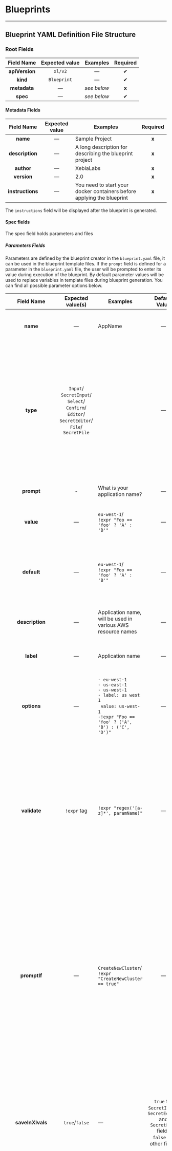 # Blueprints

---------------

## Blueprint YAML Definition File Structure

### Root Fields

| Field Name | Expected value | Examples | Required |
|:----------: |:--------------: |:---------: |:--------: |
| **apiVersion** | `xl/v2` | — | ✔ |
| **kind** | `Blueprint` | — | ✔ |
| **metadata** | — | *see below* | **x** |
| **spec** | — | *see below* | ✔ |

#### Metadata Fields

| Field Name | Expected value | Examples | Required |
|:-----------: |:--------------: |--------------------------------------------------------- |:--------: |
| **name** | — | Sample Project | **x** |
| **description** | — | A long description for describing the blueprint project | **x** |
| **author** | — | XebiaLabs | **x** |
| **version** | — | 2.0 | **x** |
| **instructions** | — | You need to start your docker containers before applying the blueprint | **x** |

The `instructions` field will be displayed after the blueprint is generated.

#### Spec fields

The spec field holds parameters and files

##### Parameters Fields

Parameters are defined by the blueprint creator in the `blueprint.yaml` file, it can be used in the blueprint template files. If the `prompt` field is defined for a parameter in the `blueprint.yaml` file, the user will be prompted to enter its value during execution of the blueprint. By default parameter values will be used to replace variables in template files during blueprint generation. You can find all possible parameter options below.

| Field Name | Expected value(s) | Examples | Default Value | Required | Description |
|:--------------: |:--------------------: |------------------------------------------------------------ |:-------------: |:---------------------------------------: |------------------------------------------------------------------------------------------------------------------------------------------------------------------------------------------------------------------------------- |
| **name** | — | AppName | — | ✔ | Parameter name, to be used in template placeholders |
| **type** | `Input`/<br>`SecretInput`/<br>`Select`/<br>`Confirm`/<br>`Editor`/<br>`SecretEditor`/<br>`File`/<br>`SecretFile` | | — | Required when `value` is not set | Type of the prompt input(Type explanations below)<br> When type is `SecretInput`, `SecretEditor` or `SecretFile` the parameter is saved in `secrets.xlvals` files so that they won't be checked in GIT repo and will not be replaced with actual value by default in the template files|
| **prompt** | - | What is your application name? | — | Required when `value` is not set | Question to prompt. |
| **value** | — | `eu-west-1`/<br>`!expr "Foo == 'foo' ? 'A' : 'B'"` | — | **x** | If present, user will not be asked a question to provide value. |
| **default** | — | `eu-west-1`/<br>`!expr "Foo == 'foo' ? 'A' : 'B'"` | — | **x** | Default value, will be present during the question prompt. Also will be the parameter value if question is skipped. |
| **description** | — | Application name, will be used in various AWS resource names | — | **x** | If present, will be used as help text for question prompt |
| **label** | — | Application name | — | **x** | If present, will be used instead of name in summary table |
| **options** | — | `- eu-west-1`<br>`- us-east-1`<br>`- us-west-1`<br>`- label: us west 1`<br>&nbsp;&nbsp;`value: us-west-1`<br>`-!expr "Foo == 'foo' ? ('A', 'B') : ('C', 'D')"` | — | Required for `Select` input type | Set of options for the `Select` input type. Can consist of any number of text values, label/value pairs or values retrieved from an expression. |
| **validate** | `!expr` tag | `!expr "regex('[a-z]*', paramName)"`| — | **x** | Validation expression to be verified at the time of user input, any combination of expressions and expression functions can be used. <br>The current parameter name must be passed to the validation function. Expected result of the expression evaluated is of type boolean. |
| **promptIf** | — | `CreateNewCluster`/<br>`!expr "CreateNewCluster == true"` | — | **x** | If this question needs to be asked to user depending on the value of another, promptIf field can be defined.<br>A valid parameter name should be given and the parameter name used should have been defined before order-wise. Expression tags also can be used, but expected result should always be boolean. Should not be set along with `value` |
| **saveInXlvals** | `true`/`false` | — | `true` for `SecretInput`, `SecretEditor` and `SecretFile` fields<br>`false` for other fields | **x** | If true, output parameter will be included in the `values.xlvals` output file. `SecretInput`, `SecretEditor` and `SecretFile` parameters will always be written to `secrets.xlvals` file regardless of what you set for this field |
| **replaceAsIs** | `true`/`false` | — | `false` | **x** | `SecretInput`, `SecretEditor` and `SecretFile` field values are normally not directly used in Go template files, instead it will be referred using `!value ParameterName` syntax. If `replaceAsIs` is set to `true`, output parameter will be used as raw value instead of with `!value` tag in Go templates. Useful in cases where parameter will be used with a post-process function in any template file. <br/> This parameter is only valid for `SecretInput`, `SecretEditor` and `SecretFile` fields, for other fields it will produce a validation error. |
| **revealOnSummary** | `true`/`false` | — | `false` | **x** | If set to `true`, the value will be present on the summary table. <br/> This parameter is only valid for `SecretInput`, `SecretEditor` and `SecretFile` fields, for other fields it will produce a validation error. |
| **ignoreIfSkipped** | `true`/`false` | — | `false` | **x** | If set to `true`, the value will be skipped in the summary table and value files when its skipped from prompts using promptIf or when the value is empty. There wont be any default prompt when value is empty when this is set. |

> Note #1: `File` type doesn't support `value` parameter. `default` parameter for this field expects to have a file path instead of final value string.

> Note #2: parameters with `SecretInput`, `SecretEditor` and `SecretFile` type supports default values as well. When a `SecretInput`, `SecretEditor` or `SecretFile` parameter question is being asked to the user, the default value will be shown on the prompt as raw text, and if the user enters an empty response for the question this default value will be used instead.
###### Types

The types that can be used for inputs are below

`Input`: Used for simple text or number inputs.

`SecretInput`: Used for simple secret or password inputs. These are by default saved in `secrets.xlvals` files so that they won't be checked in GIT repo and will not be replaced with actual value in the template files.

`Select`: Used for select inputs where user can choose from given options.

`Confirm`: Used for boolean inputs.

`Editor`: Used for multiline or complex text input.

`SecretEditor`: Used for multiline or complex secret inputs. These are by default saved in `secrets.xlvals` files so that they won't be checked in GIT repo and will not be replaced with actual value in the template files.

`File`: Used for fetching the content of a given file path.

`SecretFile`: Used for fetching the content of a given file path and treat it as secret. These are by default saved in `secrets.xlvals` files so that they won't be checked in GIT repo and will not be replaced with actual value in the template files.

##### Files Fields

| Field Name | Expected value(s) | Examples | Default Value | Required | Explanation |
|:--------------: |:--------------------: |------------------------------------------------------------ |:-------------: |:---------------------------------------: |------------------------------------------------------------------------------------------------------------------------------------------------------------------------------------------------------------------------------- |
| **path** | — | `xebialabs/xlr-pipeline.yaml` | — | ✔ | File/template path to be copied/processed  |
| **renameTo** | — | `xebialabs/xlr-pipeline-new.yaml` | — | **x** | The name to be used for output file  |
| **writeIf** | — | `CreateNewCluster`/<br>`!expr "CreateNewCluster == true"` | — | **x** | This file will be generated only when value of a parameter or function return true.<br>A valid parameter name should be given and the parameter name used should have been defined. Expression tags also can be used, but expected result should always be boolean. |

##### IncludeBefore/IncludeAfter Fields

includeBefore/includeAfter will decide if the blueprint should be composed before or after the master blueprint, this will affect the order in which the parameters will be presented to the user and order in which files are written, Entries in before/after will stack based on order of definition.

| Field Name | Expected value(s) | Examples | Default Value | Required | Explanation |
|:--------------: |:--------------------: |------------------------------------------------------------ |:-------------: |:---------------------------------------: |------------------------------------------------------------------------------------------------------------------------------------------------------------------------------------------------------------------------------- |
| **blueprint** | — | aws/monolith | — | ✔ | The full path of the blueprint to be composed, will be looked up from the current repository being used |
| **includeIf** | — | `CreateNewCluster`/<br>`!expr "CreateNewCluster == true"` | — | **x** | This blueprint will be included only when value of a parameter or expression returns true.<br>A valid parameter name should be given and the parameter name used should have been defined. Expression tags can also be used if the returned value is a boolean. |
| **parameterOverrides** | Parameter definition | - | — | **x** | Overrides fields of the parameters defined on the blueprint included. This way we can force to skip any question by providing a value for it or by overriding its `promptIf`. Can override everything except `name` and `type` fields |
| **fileOverrides** | File definition | - | — | **x** | Can be used to override fields of any file definition in the blueprint being composed. This way we can force to skip any file by overriding its `writeIf` or rename a file by providing `renameTo`. Can override everything except `path` field |

An example `blueprint.yaml` using include for composing multiple blueprints

```yaml
apiVersion: xl/v2
kind: Blueprint
metadata:
  name: Composed blueprint
  version: 2.0
spec:
  parameters:
  - name: Foo
    prompt: what is value for Foo?

  files:
  - path: xlr-pipeline.yml
    writeIf: !expr "Foo == 'foo'"

  includeBefore: # the `aws/datalake` will be executed first followed by the current blueprint.yaml
  # we will look for `aws/datalake` in the current-repository being used
  - blueprint: aws/datalake
    # with 'parameterOverrides' we can provide values for any parameter in the blueprint being composed. This way we can force to skip any question by providing a value for it
    parameterOverrides:
    # we are overriding the value and promptIf fields of the TestFoo parameter in the `aws/datalake` blueprint
    - name: TestFoo
      value: hello
      promptIf: !expr "3 > 2"
    # 'fileOverrides' can be used to skip files and can be conditional using dependsOn
    fileOverrides:
    - path: xld-environment.yml.tmpl
      writeIf: !expr "false" # we are skipping this file
    - path: xlr-pipeline.yml
      renameTo: xlr-pipeline-new.yml # we are renaming this file since the current blueprint.yaml already has this file defined in the file section above
  includeAfter: # the `k8s/environment` will be executed after the current blueprint.yaml
  # we will look for `k8s/environment` in the current-repository being used
  - blueprint: k8s/environment
    parameterOverrides:
    - name: Test
      value: hello2
    fileOverrides:
    - path: xld-environment.yml.tmpl
      writeIf: !expr "false"

```

---------------


## Supported Custom YAML Tags

### Expression tag (`!expr`)

Blueprints support custom expressions to be used within parameter definitions, file declarations & includeBefore/includeAfter (`spec` part in YAML file). Expression tag can be used in parameter/parameterOverrides fields `default`, `value`, `promptIf`, `options`, `validate`, file/fileOverrides field `writeIf` & includeBefore/includeAfter fields `includeIf`.

You can use a parameter defined in the parameters section inside an expression. Parameter names are case sensitive and you should define the parameter before it is used in an expression, in other words you can't refer to a parameter that will be defined after the expression is defined in the `blueprint.yaml` file or in an included blueprint.

Custom expression syntax: `!expr "EXPRESSION"`

#### Operators and types supported

* Modifiers: `+` `-` `/` `*` `&` `|` `^` `**` `%` `>>` `<<`
* Comparators: `>` `>=` `<` `<=` `==` `!=` `=~` `!~`
* Logical ops: `||` `&&`
* Numeric constants, as 64-bit floating point (`12345.678`)
* String constants (single quotes: `'foobar'`)
* Date constants (single quotes, using any permutation of RFC3339, ISO8601, ruby date, or unix date; date parsing is automatically tried with any string constant)
* Boolean constants: `true` `false`
* Parenthesis to control order of evaluation `(` `)`
* Arrays (anything separated by `,` within parenthesis: `(1, 2, 'foo')`)
* Prefixes: `!` `-` `~`
* Ternary conditional: `?` `:`
* Null coalescence: `??`

See [MANUAL.md](https://github.com/Knetic/govaluate/blob/master/MANUAL.md) from [govaluate](https://github.com/Knetic/govaluate) for more details on what types each operator supports.

#### Types

Only supported types are; `float64`, `bool`, `string`, and `arrays`. When using expressions to return values for `options`, please ensure the expression returns an array. When using expressions on `promptIf`, `writeIf` and `includeIf` fields, ensure that it returns boolean

#### Escaping characters

Sometimes you'll have parameters that have spaces, slashes, pluses, ampersands or some other character
that may be interpreted as something special. For example, the following expression will not
act as one might expect:

	"response-time < 100"

As written, it will be parsed it as "[response] minus [time] is less than 100". In reality,
"response-time" is meant to be one variable that just happens to have a dash in it.

There are two ways to work around this. First, you can escape the entire parameter name:

 	"[response-time] < 100"

Or you can use backslashes to escape only the minus sign.

	"response\\-time < 100"

Backslashes can be used anywhere in an expression to escape the very next character. Square bracketed parameter names can be used instead of plain parameter names at any time.


#### Available custom functions for expressions:

You can use the provided functions in an expression

| Function | Parameters | Examples | Description |
|:------: |:-----------: |:----------------------------------------: |:----------------:
| **strlen** | Parameter or Text(string) | - `!expr "strlen('Foo') > 5"`<br>- `!expr "strlen(FooParameter) > 5"` | Get the length of the given string variable |
| **max** | Parameter or numbers(float64, float64) | - `!expr "max(5, 10) > 5"`<br>- `!expr "max(FooParameter, 100)"` | Get the maximum of the two given numbers |
| **min** | Parameter or numbers(float64, float64) | - `!expr "min(5, 10) > 5"`<br>- `!expr "min(FooParameter, 100)"` | Get the minimum of the two given numbers |
| **ceil** | Parameter or number(float64) | - `!expr "ceil(5.8) > 5"`<br>- `!expr "ceil(FooParameter) > 5"` | Ceil the given number to nearest whole number |
| **floor** | Parameter or number(float64) | - `!expr "floor(5.8) > 5"`<br>- `!expr "floor(FooParameter) > 5"` | Floor the given number to nearest whole number |
| **round** | Parameter or number(float64) | - `!expr "round(5.8) > 5"`<br>- `!expr "round(FooParameter) > 5"` | Round the given number to nearest whole number |
| **randPassword** | String | - `!expr "randPassword()"`| Generates a 16-character random password |
| **string** | Parameter or number(float64) | - `!expr "string(103.4)"`| Converts variable or number to string |
| **regex** | - Pattern text</br>- Value to test | - `!expr "regex('[a-zA-Z-]*', ParameterName)"`| Tests given value with the provided regular expression pattern. Return `true` or `false`. Note that `\` needs to be escaped as `\\\\` in the patterns used. |
| **isFile** | File path string | - `!expr "isFile('/test/dir/file.txt')"`| Checks if the file exists or not |
| **isDir** | Directory path string | - `!expr "isDir('/test/dir')"`| Checks if the directory exists or not |
| **isValidUrl** | URL text | - `!expr "isValidUrl('http://xebialabs.com/')"`| Checks if the given URL text is a valid URL or not. Doesn't check for the status code or availibity of the URL, just checks the structure |
| **awsCredentials** | Attribute text:</br>- `IsAvailable`</br>- `AccessKeyID`</br>- `SecretAccessKey`</br>- `ProviderName`</br> | - `!expr "awsCredentials('IsAvailable')"`| System-wide defined AWS credentials can be accessed with this function. `IsAvailable` attribute returns `true` or `false` based on if the AWS configuration file can be found in the system or not. Rest of the attributes return the text value read from AWS configuration file. `AWS_PROFILE` env variable can be set to change the active AWS profile system wide. |
| **awsRegions** | - AWS service name</br>- Index of the result list [**optional**] | - `!expr "awsRegions('ecs', 2)"`| Returns list of AWS regions that is available for the given AWS service. If the second parameter is not provided, function will return the whole list. |
| **k8sConfig** | - K8s Config attribute name(`ClusterServer`/<br>`ClusterCertificateAuthorityData`/<br>`ClusterInsecureSkipTLSVerify`/<br>`ContextCluster`/<br>`ContextNamespace`/<br>`ContextUser`/<br>`UserClientCertificateData`/<br>`UserClientKeyData`/<br>`IsAvailable`)</br>- Context name [**optional**] | - `!expr "k8sConfig('IsAvailable')"`</br>- `!expr "k8sConfig('ClusterServer', 'myContext')"` | Returns k8s config attribute value from the config file read from the system. For `IsAvailable` attribute, `true` or `false` value will be returned. If context name is not defined, `current-contex` will be read from the config file. |

An example `blueprint.yaml` using expressions for complex behaviors

```yaml
apiVersion: xl/v2
kind: Blueprint
metadata:
  name: Blueprint Project
  description: A Blueprint project
  author: XebiaLabs
  version: 1.0
spec:
  parameters:
  - name: Provider
    prompt: what is your Kubernetes provider?
    type: Select
    options:
      - AWS
      - GCP
      - Azure
    default: AWS

  - name: Service
    prompt: What service do you want to deploy?
    type: Select
    options:
      - !expr "Provider == 'GCP' ? ('GKE', 'CloudStorage') : (Provider == 'AWS' ? ('EKS', 'S3') : ('AKS', 'AzureStorage'))"
    default: !expr "Provider == 'GCP' ? 'GKE' : (Provider == 'AWS' ? 'EKS' : 'AKS')"

  - name: K8sClusterName
    prompt: What is your Kubernetes cluster name
    type: Input
    promptIf: !expr "Service == 'GKE' || Service == 'EKS' || Service == 'AKS'"
    default: !expr "k8sConfig('ClusterServer')"

  # AWS specific variables
  - name: UseAWSCredentialsFromSystem
    prompt: Do you want to use AWS credentials from your ~/.aws/credentials file?
    type: Confirm
    promptIf: !expr "Provider == 'AWS' && awsCredentials('IsAvailable')"

  - name: AWSAccessKey
    type: SecretInput
    prompt: What is the AWS Access Key ID?
    promptIf: !expr "Provider == 'AWS' && !UseAWSCredentialsFromSystem"
    default: !expr "awsCredentials('AccessKeyID')"

  - name: AWSAccessSecret
    prompt: What is the AWS Secret Access Key?
    type: SecretInput
    promptIf: !expr "Provider == 'AWS' && !UseAWSCredentialsFromSystem"
    default: !expr "awsCredentials('SecretAccessKey')"

  - name: AWSRegion
    type: Select
    prompt: "Select the AWS region:"
    promptIf: !expr "Provider == 'AWS'"
    options:
      - !expr "awsRegions('ecs')"
    default: !expr "awsRegions('ecs', 0)"

  files:
  - path: xld-k8s-infrastructure.yml
    writeIf: !expr "Service == 'GKE' || Service == 'EKS' || Service == 'AKS'"
  - path: xld-storage-infrastructure.yml
    writeIf: !expr "Service == 'CloudStorage' || Service == 'S3' || Service == 'AzureStorage'"
```

---------------

## Go Templates

In blueprint template files using `.tmpl` extension, GoLang templating can be used.
Please refer to the following [cheatsheet](https://curtisvermeeren.github.io/2017/09/14/Golang-Templates-Cheatsheet) for more details how to use GoLang templates.
Also support for additional [Sprig](http://masterminds.github.io/sprig/) functions are included in the templating engine, as well as list of custom XL functions.
Please refer to below table for additional functions available.

| Function | Example | Description |
|:---------: |:----------------------: |:-------------------------------------------------: |
| kebabcase | `.AppName | kebabcase` | Convert string to use kebab case (separated by -) |


Note: Parameters marked as `secret` cannot be used with Go template functions & Sprig Functions since their values will not be directly replaced in the templates.

---------------

## Blueprint Repository

Remote blueprint repositories are supported for fetching blueprint files. By default, running `xl` command for the first time will generate default configuration file in your home directory (ex. `~/.xebialabs/config.yaml`), and default [XebiaLabs blueprint repository URL](https://dist.xebialabs.com/public/blueprints/) will be present in that configuration file. XL-CLI configuration file can be updated manually or appropriate command line flags can be also passed when running the command in order to specify a different remote blueprint repository. Please refer to XL-CLI documentation for detailed configuration and command line flag usage.

Example `config.yaml` blueprint configuration:

```yaml
blueprint:
  current-repository: xebialabs-github
  repositories:
    - name: xebialabs-github
      type: github
      repo-name: blueprints
      owner: xebialabs
      token: my-github-token
      branch: master
    - name: xebialabs-bitbucket-server
      type: bitbucketserver
      url: http://localhost:7990
      project-key: XEB
      repo-name: blueprints
      user: xebialabs
      token: my-bitbucket-token
      branch: master
    - name: xebialabs-dist
      type: http
      url: http://dist.xebialabs.com/public/blueprints
    - name: test
      type: local
      path: /path/to/local/test/blueprints/
      ignored-dirs: .git, .vscode
      ignored-files: .DS_Store, .gitignore
```

It is possible to define multiple blueprint repositories with same or different types at the same time, but only one of them will be active at a given time. Active blueprint repository should be stated using `current-repository` field in the configuration file. When there's no defined blueprint repository, or `current-repository` field is not stated, `xl` command will auto update the config with the default XebiaLabs blueprint repository.

### Using Existing Blueprint Repositories

#### GitHub Repository Type - `type: github`

| Config Field | Expected Value | Default Value | Required | Explanation |
|:------------:|:--------------:|:-------------:| :------: | :---------: |
| name | — | — | ✔ | Repository configuration name |
| type | `github` | — | ✔ | Repository type |
| repo-name | — | — | ✔ | GitHub remote repository name |
| owner | — | — | ✔ | GitHub remote repository owner<br/>Can be different than the user accessing it |
| branch | — | `master` | **x** | GitHub remote repository branch to use |
| token | — | | **x** | GitHub user token, please refer to [GitHub documentation](https://help.github.com/en/articles/creating-a-personal-access-token-for-the-command-line) for generating one<br/>Repo read permission is required when generating token for XL-CLI |

> Note: When `token` field is not specified, GitHub API will be accessed in *unauthenticated* mode and rate limit will be much less than the *authenticated* mode. According to the [GitHub API documentation](https://developer.github.com/v3/#rate-limiting), *unauthenticated* rate limit per hour and per IP address is **60**, whereas *authenticated* rate limit per hour and per user is **5000**. `token` field is advised to be set in configuration for not getting any GitHub API related rate limit errors.

#### HTTP Repository Type - `type: http`

| Config Field | Expected Value | Default Value | Required | Explanation |
|:------------:|:--------------:|:-------------:| :------: | :---------: |
| name | — | — | ✔ | Repository configuration name |
| type | `http` | — | ✔ | Repository type |
| url | — | — | ✔ | HTTP repository URL, including protocol |
| username | — | | **x** | Basic authentication username |
| password | — | | **x** | Basic authentication password |

> Note: Only *basic authentication* is supported at the moment for remote HTTP repositories.

#### Local Repository Type - `type: local`

Mainly intended to be used for local development and tests. Any local path can be used as a blueprint repository with this type.

| Config Field | Expected Value | Default Value | Required | Explanation |
|:------------:|:--------------:|:-------------:| :------: | :---------: |
| name | — | — | ✔ | Repository configuration name |
| type | `local` | — | ✔ | Repository type |
| path | — | — | ✔ | Full local path where blueprint definitions are stored. `~` can be used for stating current user's home directory under Unix systems. |
| ignored-dirs | — | | **x** | List of directories, comma separated, to be ignored while traversing local path.</br>Ex. `.git, some-other-dir` |
| ignored-files | — | | **x** | List of files, comma separated, to be ignored while traversing local path.</br>Ex. `.DS_Store, .gitignore` |

> Note: Please note that in case of local repository being a too generic path, like `~`, traversing file path will be quite big and it may result in blueprint command to run very slow.

> Note: In development you can use the `-l` flag to use a local repo directly without defining it in configuration. For example to execute a blueprint in a local directory `~/mySpace/myBlueprint` you can run `xl blueprint -l ~/mySpace -b myBlueprint`.

### Creating a New Blueprint Repository

#### New GitHub Repository

Any public or private GitHub repository can be used as a remote blueprint repository. No additional setup is required on the repository. When XL-CLI configuration is directed to the repository, it will scan all folders within the repo and list available blueprints.

#### New HTTP Repository

When setting up a new HTTP blueprint repository, the most important part not to forget is to keep an up-to-date `index.json` file on the root of the repository. Since HTTP doesn't natively support directory listing, `index.json` file is used to get available blueprint information from the repository. For automatically generating a `index.json` file on your release pipeline, you can refer to the sample `generate_index.py` python script in the official [XebiaLabs blueprint GitHub repository](https://github.com/xebialabs/blueprints/blob/development/generate_index.py).

Sample `index.json` file from official XebiaLabs HTTP blueprint repository:

```json
[
"aws/monolith",
"aws/microservice-ecommerce",
"aws/datalake",
"docker/simple-demo-app"
]
```

> Note: Only *basic authentication* is supported at the moment for remote HTTP repositories.

---------------

## Blueprint Command Flags & Options

Flags and options that can be set to `xl blueprint` command are the following:

### Global Flags

- `--blueprint-current-repository` : Can be used for overriding `current-repository` field of blueprint configuration.

### Command Options

| Option (short) | Option (long) | Default Value | Examples | Explanation |
|:--------------:|:-------------:|:-------------:| :------: | :---------: |
| `-h` | `--help` | — | `xl blueprint -h` | Prints out help text for blueprint command |
| `-a` | `--answers` | — | `xl blueprint -a /path/to/answers.yaml` | When provided, values within answers file will be used as parameter input. By default strict mode is off so any value that is not provided in the file will be asked to user. |
| `-s` | `--strict-answers` | `false` | `xl blueprint -sa /path/to/answers.yaml` | If flag is set, all parameters will be requested from the answers file, and error will be thrown if one of them is not there.<br/>If not set, existing answer values will be used from answers file, and remaining ones will be asked to user from command line. |
| `-b` | `--blueprint` | | `xl blueprint -b aws/monolith`  | Looks  for the path relative to the current repository and instead of asking user which blueprint to use, it will directly fetch the specified blueprint from repository, or give an error if blueprint not found in repository |
| `-l` | `--local-repo` | | `xl blueprint -l ./templates/test -b my-blueprint`  | Local repository directory to use (bypasses active repository). Can be used along with `-b` flag to execute blueprints from your local filesystem without defining a repository for it. |
| `-d` | `--use-defaults` | | `xl blueprint -d`  | If flag is set, default fields in parameter definitions will be used as value fields, thus user will not be asked question for a parameter if a default value is present |

---------------

## Blueprint Answers File

This feature can be useful when testing blueprints or when there are too many blueprint questions to answer through command line. Command line flags `-a` and `-s`, as described above, can be given to use this feature. Input answers file format is expected to be YAML. Here's an example `answers.yaml` file:

```yaml
AppName: TestApp
ClientCert: |
    FshYmQzRUNbYTA4Icc3V7JEgLXMNjcSLY9L1H4XQD79coMBRbbJFtOsp0Yk2btCKCAYLio0S8Jw85W5mgpLkasvCrXO5
    QJGxFvtQc2tHGLj0kNzM9KyAqbUJRe1l40TqfMdscEaWJimtd4oygqVc6y7zW1Wuj1EcDUvMD8qK8FEWfQgm5ilBIldQ
ProvisionCluster: true
AWSAccessKey: accesskey
AWSAccessSecret: accesssecret
DiskSize: 100.0
```

Using answers file with `--strict-answers` flag, any command line input can be bypassed and blueprint tests can be fully automated. For more information on how to automate tests for blueprints with answers file and test case files, please refer to **Blueprint Testing** section of `blueprints` [XebiaLabs Blueprints](https://github.com/xebialabs/blueprints/blob/qpi-travis/README.md).

When answers file is provided, it will be used in the same order as the command line input. As usual, while preparing a value for the parameter following steps will be followed:

- If `promptIf` field exist, they are evaluated and based on the boolean result whether to continue or not is decided
- If `value` field is present in parameter definiton, regardless of answers file value, `value` field value is going to be used
- If answers file is present and parameter value is found within, it will be used
- If none of the above is present and the parameter is not skipped on condition, user will be asked for input through command line when `--strict-answers` is not enabled.
